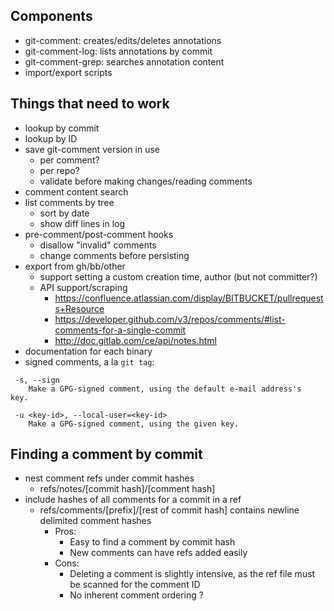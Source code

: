 ## Components

- git-comment: creates/edits/deletes annotations
- git-comment-log: lists annotations by commit
- git-comment-grep: searches annotation content
- import/export scripts

## Things that need to work

- lookup by commit
- lookup by ID
- save git-comment version in use
  * per comment?
  * per repo?
  * validate before making changes/reading comments
- comment content search
- list comments by tree
  * sort by date
  * show diff lines in log
- pre-comment/post-comment hooks
  * disallow "invalid" comments
  * change comments before persisting
- export from gh/bb/other
  * support setting a custom creation time, author (but not committer?)
  * API support/scraping
    - https://confluence.atlassian.com/display/BITBUCKET/pullrequests+Resource
    - https://developer.github.com/v3/repos/comments/#list-comments-for-a-single-commit
    - http://doc.gitlab.com/ce/api/notes.html
- documentation for each binary
- signed comments, a la `git tag`:

```
 -s, --sign
    Make a GPG-signed comment, using the default e-mail address's
key.

 -u <key-id>, --local-user=<key-id>
    Make a GPG-signed comment, using the given key.
```

## Finding a comment by commit
* nest comment refs under commit hashes
  - refs/notes/[commit hash]/[comment hash]
* include hashes of all comments for a commit in a ref
  - refs/comments/[prefix]/[rest of commit hash] contains newline delimited comment hashes
    * Pros:
      - Easy to find a comment by commit hash
      - New comments can have refs added easily
    * Cons:
      - Deleting a comment is slightly intensive, as the ref file must
        be scanned for the comment ID
      - No inherent comment ordering ?
